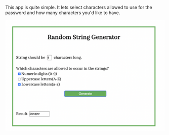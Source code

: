This app is quite simple. It lets select characters allowed to use for the password and how many characters you'd like to have.

![timer](passwordgenerator.png)